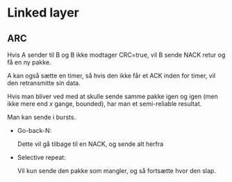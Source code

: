 # Linked layer
## ARC
Hvis A sender til B og B ikke modtager CRC=true, vil B sende NACK retur og få en ny pakke.

A kan også sætte en timer, så hvis den ikke får et ACK inden for timer, vil den retransmitte sin data.

Hvis man bliver ved med at skulle sende samme pakke igen og igen (men ikke mere end *x* gange, bounded), har man et semi-reliable resultat. 

Man kan sende i bursts.
* Go-back-N:
	
	Dette vil gå tilbage til en NACK, og sende alt herfra

* Selective repeat:

	Vil kun sende den pakke som mangler, og så fortsætte hvor den slap.


